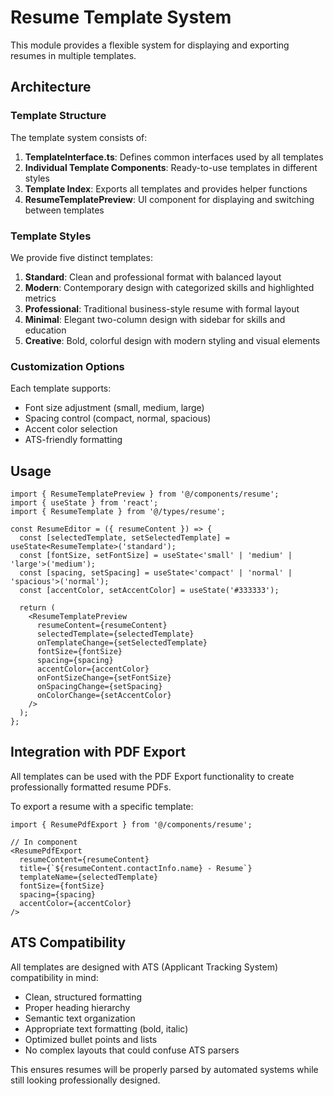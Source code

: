 # Resume Template System

This module provides a flexible system for displaying and exporting resumes in multiple templates.

## Architecture

### Template Structure

The template system consists of:

1. **TemplateInterface.ts**: Defines common interfaces used by all templates
2. **Individual Template Components**: Ready-to-use templates in different styles
3. **Template Index**: Exports all templates and provides helper functions
4. **ResumeTemplatePreview**: UI component for displaying and switching between templates

### Template Styles

We provide five distinct templates:

1. **Standard**: Clean and professional format with balanced layout
2. **Modern**: Contemporary design with categorized skills and highlighted metrics
3. **Professional**: Traditional business-style resume with formal layout
4. **Minimal**: Elegant two-column design with sidebar for skills and education
5. **Creative**: Bold, colorful design with modern styling and visual elements

### Customization Options

Each template supports:

- Font size adjustment (small, medium, large)
- Spacing control (compact, normal, spacious)
- Accent color selection
- ATS-friendly formatting

## Usage

```tsx
import { ResumeTemplatePreview } from '@/components/resume';
import { useState } from 'react';
import { ResumeTemplate } from '@/types/resume';

const ResumeEditor = ({ resumeContent }) => {
  const [selectedTemplate, setSelectedTemplate] = useState<ResumeTemplate>('standard');
  const [fontSize, setFontSize] = useState<'small' | 'medium' | 'large'>('medium');
  const [spacing, setSpacing] = useState<'compact' | 'normal' | 'spacious'>('normal');
  const [accentColor, setAccentColor] = useState('#333333');

  return (
    <ResumeTemplatePreview
      resumeContent={resumeContent}
      selectedTemplate={selectedTemplate}
      onTemplateChange={setSelectedTemplate}
      fontSize={fontSize}
      spacing={spacing}
      accentColor={accentColor}
      onFontSizeChange={setFontSize}
      onSpacingChange={setSpacing}
      onColorChange={setAccentColor}
    />
  );
};
```

## Integration with PDF Export

All templates can be used with the PDF Export functionality to create professionally formatted resume PDFs.

To export a resume with a specific template:

```tsx
import { ResumePdfExport } from '@/components/resume';

// In component
<ResumePdfExport
  resumeContent={resumeContent}
  title={`${resumeContent.contactInfo.name} - Resume`}
  templateName={selectedTemplate}
  fontSize={fontSize}
  spacing={spacing}
  accentColor={accentColor}
/>
```

## ATS Compatibility

All templates are designed with ATS (Applicant Tracking System) compatibility in mind:

- Clean, structured formatting
- Proper heading hierarchy
- Semantic text organization
- Appropriate text formatting (bold, italic)
- Optimized bullet points and lists
- No complex layouts that could confuse ATS parsers

This ensures resumes will be properly parsed by automated systems while still looking professionally designed. 